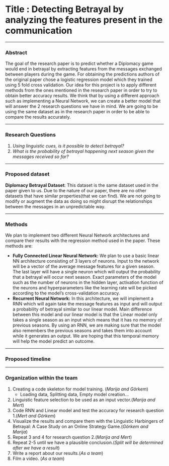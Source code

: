 # Title : Detecting Betrayal by analyzing the features present in the communication

---
### Abstract

The goal of the research paper is to predict whether a Diplomacy game would end in betrayal by extracting features from the messages exchanged between players during the game. For obtaining the predictions authors of the original paper chose a logistic regression model which they trained using 5 fold cross validation. Our idea for this project is to apply different methods from the ones mentioned in the research paper in order to try to obtain better accuracy results. We think that by using a different approach such as implementing a Neural Network, we can create a better model that will answer the 2 research questions we have in mind. We are going to be using the same dataset as in the research paper in order to be able to compare the results accurately.

---
### Research Questions

1. *Using linguistic cues, is it possible to detect betrayal?*
2. *What is the probability of betrayal happening next season given the messages received so far?*
---
### Proposed dataset
**Diplomacy Betrayal Dataset**: This dataset is the same dataset used in the paper given to us. Due to the nature of our paper, there are no other datasets that have similar properties(that we can find). We are not going to modify or augment the data as doing so might disrupt the relationships between the messages in an unpredictable way.

---
### Methods
We plan to implement two different Neural Network architectures and compare their results with the regression method used in the paper. These methods are:
 - **Fully Connected Linear Neural Network:** We plan to use a basic linear NN architecture consisting of 3 layers of neurons. Input to the network will be a vector of the average message features for a given season. The last layer will have a single neuron which will output the probability that a betrayal will occur next season. Exact parameters of the model such as the number of neurons in the hidden layer, activation function of the neurons and hyperparameters like the learning rate will be picked according to the model’s cross-validation accuracy.
 - **Recurrent Neural Network:** In this architecture, we will implement a RNN which will again take the message features as input and will output a probability of betrayal similar to our linear model. Main difference between this model and our linear model is that the Linear model only takes a single season as an input which means that it has no memory of previous seasons. By using an RNN, we are making sure that the model also remembers the previous seasons and takes them into account while it generates an output. We are hoping that this temporal memory will help the model predict an outcome.
 
---
### Proposed timeline



---

### Organization within the team
1. Creating a code skeleton for model training. (*Marija and Görkem*)
   - Loading data, Splitting data, Empty model creation…
2. Linguistic feature selection to be used as an input vector.(*Marija and Mert*)
3. Code RNN and Linear model and test the accuracy for research question 1.(*Mert and Görkem*)
4. Visualize the results and compare them with the Linguistic Harbingers of Betrayal: A Case Study on an Online Strategy Game.(*Görkem and Marija*)
5. Repeat  3 and 4 for research question 2.(*Marija and Mert*)
6. Repeat 2-5 until we have a plausible conclusion.(*Split will be determined after we have a result*)
7. Write a report about our results.(*As a team*)
8. Film a video. (*As a team*)
